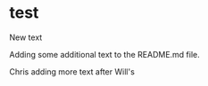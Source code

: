 # test
New text

Adding some additional text to the README.md file.  

Chris adding more text after Will's